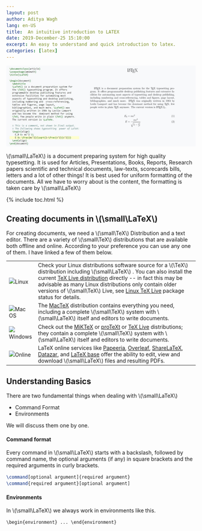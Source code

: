 ```yaml
---
layout: post
author: Aditya Wagh
lang: en-US
title:  An intuitive introduction to LATEX  
date: 2019-December-25 15:10:00
excerpt: An easy to understand and quick introduction to latex.
categories: [latex]
---
```

![Image](/assets/images/post-images/latex.jpg)

 \\(\small\LaTeX\\) is a document preparing system for high quality typesetting. It is used for Articles, Presentations, Books, Reports, Research papers scientific and technical documents, law-texts, scorecards bills, letters and a lot of other things! It is best used for uniform formatting of the documents. All we have to worry about is the content, the formatting is taken care by  \\(\small\LaTeX\\)

{% include toc.html %}
## Creating documents in  \\(\small\LaTeX\\)

For creating  documents, we need a  \\(\small\TeX\\) Distribution and a text editor. There are a variety of \\(\small\TeX\\) distributions that are available both offline and online. According to your preference you can use any one of them. I have linked a few of them below.

<table>
<tr>
    <td class="text-center"><img src="https://img.icons8.com/color/48/000000/linux.png">Linux</td>
    <td>Check your Linux distributions software source for a \(\TeX\) distribution including  \(\small\LaTeX\) . You can also install the current <a href="https://www.tug.org/texlive">TeX Live distribution</a> directly -- in fact this may be advisable as many Linux distributions only contain older versions of \(\small\TeX\) Live, see <a href="https://repology.org/metapackage/texlive/versions">Linux TeX Live</a> package status for details. </td>
</tr>
<tr>
    <td class="text-center"><img src="https://img.icons8.com/color/48/000000/mac-logo.png">Mac OS</td>
    <td>The <a href="http://www.tug.org/mactex">MacTeX</a> distribution contains everything you need, including a complete \(\small\TeX\) system with  \(\small\LaTeX\) itself and editors to write documents.</td>
</tr>
<tr>
    <td class="text-center"><img src="https://img.icons8.com/color/48/000000/windows-10.png">Windows</td>
    <td>Check out the <a href="http://miktex.org/">MiKTeX</a> or <a href="http://www.tug.org/protext/">proTeXt</a> or <a href="http://www.tug.org/texlive">TeX Live</a> distributions; they contain a complete \(\small\TeX\) system with  \(\small\LaTeX\) itself and editors to write documents.</td>
</tr>
<tr>
    <td class="text-center"><img src="https://img.icons8.com/color/48/000000/globe--v1.png">Online</td>
    <td>LaTeX online services like <a href="http://papeeria.com/">Papeeria</a>, <a href="https://www.overleaf.com/">Overleaf</a>, <a href="https://www.sharelatex.com/">ShareLaTeX</a>, <a href="https://www.datazar.com/">Datazar</a>, and <a href="https://latexbase.com/">LaTeX base</a> offer the ability to edit, view and download  \(\small\LaTeX\) files and resulting PDFs.</td>
</tr>
</table>

## Understanding Basics
There are two fundamental things when dealing with \\(\small\LaTeX\\)
- Command Format
- Environments

We will discuss them one by one.

#### Command format

Every command in  \\(\small\LaTeX\\)  starts with a backslash, followed by command name, the optional arguments (if any) in square brackets and the required arguments in curly brackets.  

```latex
\command[optional argument]{required argument}
\command{required argument}[optional argument]
```

#### Environments

In \\(\small\LaTeX\\)  we always work in environments like this.

```
\begin{environment} ... \end{environment}
```




